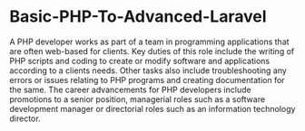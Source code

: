# Basic-PHP-To-Advanced-Laravel
A PHP developer works as part of a team in programming applications that are often web-based for clients. Key duties of this role include the writing of PHP scripts and coding to create or modify software and applications according to a clients needs. Other tasks also include troubleshooting any errors or issues relating to PHP programs and creating documentation for the same. The career advancements for PHP developers include promotions to a senior position, managerial roles such as a software development manager or directorial roles such as an information technology director.
